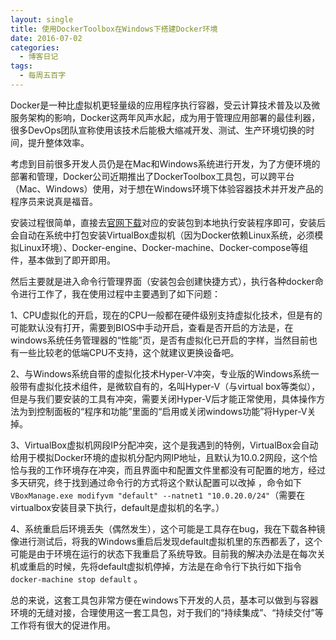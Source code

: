 ```yaml
---
layout: single
title: 使用DockerToolbox在Windows下搭建Docker环境
date: 2016-07-02
categories:
  - 博客日记
tags:
  - 每周五百字
--- 
```

Docker是一种比虚拟机更轻量级的应用程序执行容器，受云计算技术普及以及微服务架构的影响，Docker这两年风声水起，成为用于管理应用部署的最佳利器，很多DevOps团队宣称使用该技术后能极大缩减开发、测试、生产环境切换的时间，提升整体效率。

考虑到目前很多开发人员仍是在Mac和Windows系统进行开发，为了方便环境的部署和管理，Docker公司近期推出了DockerToolbox工具包，可以跨平台（Mac、Windows）使用，对于想在Windows环境下体验容器技术并开发产品的程序员来说真是福音。

安装过程很简单，直接去[官网下载](https://www.docker.com/products/docker-toolbox)对应的安装包到本地执行安装程序即可，安装后会自动在系统中打包安装VirtualBox虚拟机（因为Docker依赖Linux系统，必须模拟Linux环境）、Docker-engine、Docker-machine、Docker-compose等组件，基本做到了即开即用。

然后主要就是进入命令行管理界面（安装包会创建快捷方式），执行各种docker命令进行工作了，我在使用过程中主要遇到了如下问题：

1、CPU虚拟化的开启，现在的CPU一般都在硬件级别支持虚拟化技术，但是有的可能默认没有打开，需要到BIOS中手动开启，查看是否开启的方法是，在windows系统任务管理器的“性能”页，是否有虚拟化已开启的字样，当然目前也有一些比较老的低端CPU不支持，这个就建议更换设备吧。

2、与Windows系统自带的虚拟化技术Hyper-V冲突，专业版的Windows系统一般带有虚拟化技术组件，是微软自有的，名叫Hyper-V（与virtual box等类似），但是与我们要安装的工具有冲突，需要关闭Hyper-V后才能正常使用，具体操作方法为到控制面板的“程序和功能”里面的“启用或关闭windows功能”将Hyper-V关掉。

3、VirtualBox虚拟机网段IP分配冲突，这个是我遇到的特例，VirtualBox会自动给用于模拟Docker环境的虚拟机分配内网IP地址，且默认为10.0.2网段，这个恰恰与我的工作环境存在冲突，而且界面中和配置文件里都没有可配置的地方，经过多天研究，终于找到通过命令行的方式将这个默认配置可以改掉 ，命令如下``` 
VBoxManage.exe modifyvm "default" --natnet1 "10.0.20.0/24" ```（需要在virtualbox安装目录下执行，default是虚拟机的名字。）

4、系统重启后环境丢失（偶然发生），这个可能是工具存在bug，我在下载各种镜像进行测试后，将我的Windows重启后发现default虚拟机里的东西都丢了，这个可能是由于环境在运行的状态下我重启了系统导致。目前我的解决办法是在每次关机或重启的时候，先将default虚拟机停掉，方法是在命令行下执行如下指令```docker-machine stop default``` 。

总的来说，这套工具包非常方便在windows下开发的人员，基本可以做到与容器环境的无缝对接，合理使用这一套工具包，对于我们的“持续集成”、“持续交付”等工作将有很大的促进作用。
